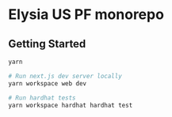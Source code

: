 # Elysia US PF monorepo

## Getting Started
```sh
yarn

# Run next.js dev server locally
yarn workspace web dev

# Run hardhat tests
yarn workspace hardhat hardhat test
```
